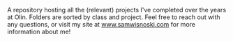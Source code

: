 A repository hosting all the (relevant) projects I've completed over the years at Olin. Folders are sorted by class and project. Feel free to reach out with any questions, or visit my site at www.samwisnoski.com for more information about me! 
